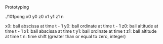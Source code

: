 Prototyping

./101pong x0 y0 z0 x1 y1 z1 n

x0: ball abscissa at time t - 1
y0: ball ordinate at time t - 1
z0: ball altitude at time t - 1
x1: ball abscissa at time t
y1: ball ordinate at time t
z1: ball altitude at time t
n: time shift (greater than or equal to zero, integer)